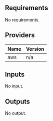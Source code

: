 ## Requirements

No requirements.

## Providers

| Name | Version |
|------|---------|
| aws | n/a |

## Inputs

No input.

## Outputs

No output.
